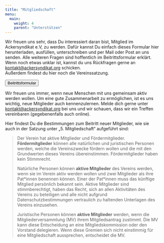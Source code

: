 ```yaml
---
title: "Mitgliedschaft"
menu:
  main:
    weight: 4
    parent: "Unterstützen"
---
```


Wir freuen uns sehr, dass Du interessiert daran bist, Mitglied im Ackersyndikat e.V, zu werden. Dafür kannst Du einfach dieses Formular hier herunterladen, ausfüllen, unterschreiben und per Mail oder Post an uns senden. Alle weiteren Fragen sind hoffentlich im Beitrittsformular erklärt. Wenn noch etwas unklar ist, kannst du uns Rückfragen gerne an kontakt@ackersyndikat.org schicken.  
Außerdem findest du hier noch die Vereinssatzung.

<input class="button" type="button" value="Beitrittsformular">

Wir freuen uns immer, wenn neue Menschen mit uns gemeinsam aktiv werden wollen. Um eine gute Zusammenarbeit zu ermöglichen, ist es uns wichtig, neue Mitglieder auch kennenzulernen. Melde dich gerne unter kontakt@ackersyndikat.org bei uns und wir schauen, dass wir ein Treffen vereinbaren (gegebenenfalls auch online).

Hier findest Du die Bestimmungen zum Beitritt neuer Mitglieder, wie sie auch in der Satzung unter „5. Mitgliedschaft“ aufgeführt sind:

> Der Verein hat aktive Mitglieder und Fördermitglieder.
> **Fördermitglieder** können alle natürlichen und juristischen Personen werden, welche die Vereinszwecke fördern wollen und die mit den Grundwerten dieses Vereins übereinstimmen. Fördermitglieder haben kein Stimmrecht.
>
> Natürliche Personen können **aktive Mitglieder** des Vereins werden, wenn sie im Verein aktiv werden wollen und zwei Mitglieder als ihre Pat\*innen benennen können. Einer der Pat\*innen muss das künftige Mitglied persönlich bekannt sein. Aktive Mitglieder sind stimmberechtigt, haben das Recht, sich an allen Aktivitäten des Vereins zu beteiligen und alle nicht aufgrund Datenschutzbestimmungen vertraulich zu haltenden Unterlagen des Vereins einzusehen.
>
> Juristische Personen können **aktive Mitglieder** werden, wenn die Mitgliederversammlung (MV) ihrem Mitgliedsantrag zustimmt. Die MV kann diese Entscheidung an eine Mitgliedskommission oder den Vorstand delegieren. Wenn diese Gremien sich nicht einstimmig für eine Mitgliedschaft aussprechen, entscheidet die MV.
